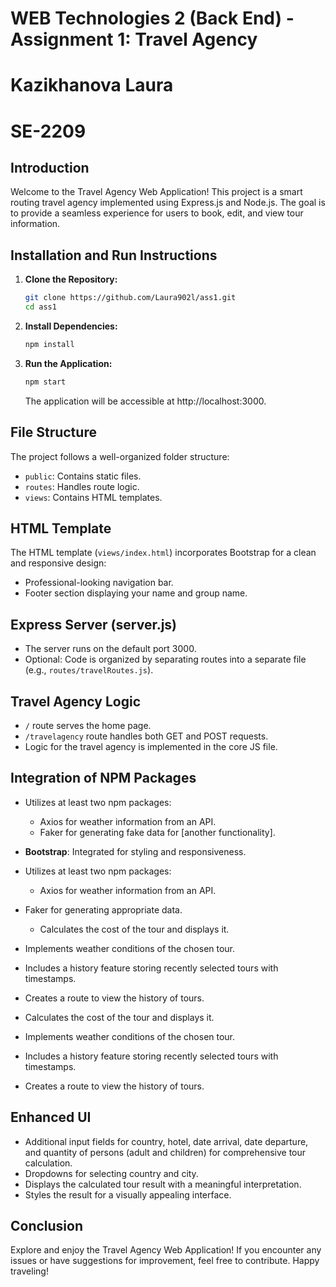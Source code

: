 # WEB Technologies 2 (Back End) - Assignment 1: Travel Agency
# Kazikhanova Laura
# SE-2209

## Introduction

Welcome to the Travel Agency Web Application! This project is a smart routing travel agency implemented using Express.js and Node.js. The goal is to provide a seamless experience for users to book, edit, and view tour information.

## Installation and Run Instructions

1. **Clone the Repository:**
    ```bash
    git clone https://github.com/Laura902l/ass1.git
    cd ass1

    ```

2. **Install
 Dependencies:**
    ```bash
    npm install
    ```

3. **Run the Application:**
    ```bash
    npm start
    ```

   The application will be accessible at http://localhost:3000.

## File Structure

The project follows a well-organized folder structure:

- `public`: Contains static files.
- `routes`: Handles route logic.
- `views`: Contains HTML templates.

## HTML Template

The HTML template (`views/index.html`) incorporates Bootstrap for a clean and responsive design:

- Professional-looking navigation bar.
- Footer section displaying your name and group name.

## Express Server (server.js)

- The server runs on the default port 3000.
- Optional: Code is organized by separating routes into a separate file (e.g., `routes/travelRoutes.js`).

## Travel Agency Logic

- `/` route serves the home page.
- `/travelagency` route handles both GET and POST requests.
- Logic for the travel agency is implemented in the core JS file.

## Integration of NPM Packages

- Utilizes at least two npm packages:
  - Axios for weather information from an API.
  - Faker for generating fake data for [another functionality].
- **Bootstrap**: Integrated for styling and responsiveness.
- Utilizes at least two npm packages:
  - Axios for weather information from an API.
- Faker for generating appropriate data.
  - Calculates the cost of the tour and displays it.
- Implements weather conditions of the chosen tour.
- Includes a history feature storing recently selected tours with timestamps.
- Creates a route to view the history of tours.

- Calculates the cost of the tour and displays it.
- Implements weather conditions of the chosen tour.
- Includes a history feature storing recently selected tours with timestamps.
- Creates a route to view the history of tours.

## Enhanced UI

- Additional input fields for country, hotel, date arrival, date departure, and quantity of persons (adult and children) for comprehensive tour calculation.
- Dropdowns for selecting country and city.
- Displays the calculated tour result with a meaningful interpretation.
- Styles the result for a visually appealing interface.

## Conclusion

Explore and enjoy the Travel Agency Web Application! If you encounter any issues or have suggestions for improvement, feel free to contribute. Happy traveling!
